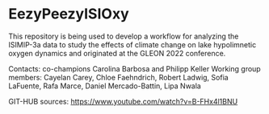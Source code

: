 # EezyPeezyISIOxy

This repository is being used to develop a workflow for analyzing the ISIMIP-3a data to study the effects of climate change on lake hypolimnetic oxygen dynamics and originated at the GLEON 2022 conference.

Contacts: co-champions Carolina Barbosa and Philipp Keller
Working group members: Cayelan Carey, Chloe Faehndrich, Robert Ladwig, Sofia LaFuente, Rafa Marce, Daniel Mercado-Battin, Lipa Nwala

GIT-HUB sources:
https://www.youtube.com/watch?v=B-FHx4l1BNU 
